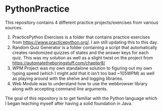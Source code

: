 # PythonPractice

This repository contains 4 different practice projects/exercises from various sources.

  1) PracticePython Exercises is a folder that contains practice exercises from https://www.practicepython.org/. I am still updating this to this day.
  2) Random Quiz Generator is a folder containing a script that automatically creates randomized quizzes of states and the answer keys for each quiz. This was my solution as well as a slight twist on the project from https://automatetheboringstuff.com/chapter8/
  3) WPM Project was my own standalone solution to figuring out my own typing speed (which I might add that it isn't too bad ~105WPM) as well as playing around with the shelve and logging libraries.
  4) Web Module was to understand how to use the webbrowser library along with accepting command line arguments.
  
The goal of this repository is to get familiar with the Python language which I began teaching myself after having a solid foundation in Java.
